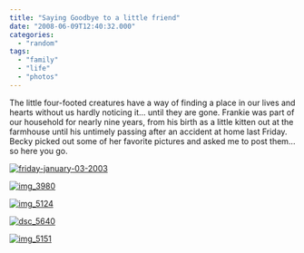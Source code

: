 ```yaml
---
title: "Saying Goodbye to a little friend"
date: "2008-06-09T12:40:32.000"
categories: 
  - "random"
tags: 
  - "family"
  - "life"
  - "photos"
---
```


The little four-footed creatures have a way of finding a place in our lives and hearts without us hardly noticing it... until they are gone. Frankie was part of our household for nearly nine years, from his birth as a little kitten out at the farmhouse until his untimely passing after an accident at home last Friday. Becky picked out some of her favorite pictures and asked me to post them... so here you go.

[![](http://www.chrishubbs.com/wordpress/wp-content/uploads/2008/06/friday-january-03-2003.jpg "friday-january-03-2003")](http://www.chrishubbs.com/wordpress/wp-content/uploads/2008/06/friday-january-03-2003.jpg)

[![](http://www.chrishubbs.com/wordpress/wp-content/uploads/2008/06/img_3980.jpg "img_3980")](http://www.chrishubbs.com/wordpress/wp-content/uploads/2008/06/img_3980.jpg)

[![](http://www.chrishubbs.com/wordpress/wp-content/uploads/2008/06/img_5124.jpg "img_5124")](http://www.chrishubbs.com/wordpress/wp-content/uploads/2008/06/img_5124.jpg)

[![](http://www.chrishubbs.com/wordpress/wp-content/uploads/2008/06/dsc_5640.jpg "dsc_5640")](http://www.chrishubbs.com/wordpress/wp-content/uploads/2008/06/dsc_5640.jpg)

[![](http://www.chrishubbs.com/wordpress/wp-content/uploads/2008/06/img_5151.jpg "img_5151")](http://www.chrishubbs.com/wordpress/wp-content/uploads/2008/06/img_5151.jpg)
